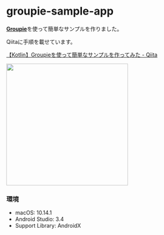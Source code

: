 # groupie-sample-app

[**Groupie**](https://github.com/lisawray/groupie)を使って簡単なサンプルを作りました。

Qiitaに手順を載せています。

[【Kotlin】Groupieを使って簡単なサンプルを作ってみた - Qiita](https://qiita.com/orimomo/items/053524039cc63c3017a9)

<img src="https://user-images.githubusercontent.com/12453846/63007648-00ea6080-bebc-11e9-9da3-7b6da0625bc0.png" width="320"/>

### 環境
* macOS: 10.14.1
* Android Studio: 3.4
* Support Library: AndroidX
